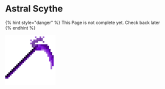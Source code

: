 # Astral Scythe

{% hint style="danger" %}
This Page is not complete yet. Check back later
{% endhint %}

![Astral Scythe.](https://github.com/ItsMePok/PFE/blob/wikiAssets/wikiMain/astral_scythe.png?raw=true)

